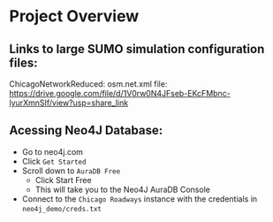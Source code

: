 # Project Overview

## Links to large SUMO simulation configuration files:
ChicagoNetworkReduced: osm.net.xml file: https://drive.google.com/file/d/1V0rw0N4JFseb-EKcFMbnc-lyurXmnSIf/view?usp=share_link 

## Acessing Neo4J Database:

- Go to neo4j.com 
- Click `Get Started`
- Scroll down to `AuraDB Free`
    - Click Start Free
    - This will take you to the Neo4J AuraDB Console
- Connect to the `Chicago Roadways` instance with the credentials in `neo4j_demo/creds.txt`
